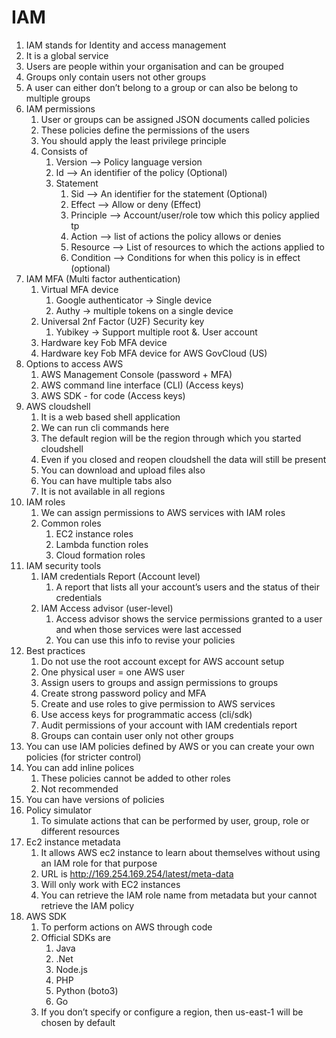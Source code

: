 # IAM

1. IAM stands for Identity and access management
2. It is a global service
3. Users are people within your organisation and can be grouped
4. Groups only contain users not other groups
5. A user can either don’t belong to a group or can also be belong to multiple groups
6. IAM permissions
    1. User or groups can be assigned JSON documents called policies
    2. These policies define the permissions of the users
    3. You should apply the least privilege principle
    4.  Consists of
        1. Version —> Policy language version
        2. Id —> An identifier of the policy (Optional)
        3. Statement
            1. Sid —> An identifier for the statement (Optional)
            2. Effect —> Allow or deny (Effect)
            3. Principle —> Account/user/role tow which this policy applied tp
            4. Action —> list of actions the policy allows or denies
            5. Resource —> List of resources to which the actions applied to
            6. Condition —> Conditions for when this policy is in effect (optional)
7. IAM MFA (Multi factor authentication)
    1. Virtual MFA device
        1. Google authenticator -> Single device
        2. Authy -> multiple tokens on a single device
    2. Universal 2nf Factor (U2F) Security key
        1. Yubikey  -> Support multiple root &. User account
    3. Hardware key Fob MFA device
    4. Hardware key Fob MFA device for AWS GovCloud (US)
8. Options to access AWS
    1. AWS Management Console (password + MFA)
    2. AWS command line interface (CLI) (Access keys)
    3. AWS SDK - for code (Access keys)
9. AWS cloudshell
    1. It is a web based shell application
    2. We can run cli commands here
    3. The default region will be the region through which you started cloudshell
    4. Even if you closed and reopen cloudshell the data will still be present
    5. You can download and upload files also
    6. You can have multiple tabs also
    7. It is not available in all regions
10. IAM roles
    1. We can assign permissions to AWS services with IAM roles
    2. Common roles
        1. EC2 instance roles
        2. Lambda function roles
        3. Cloud formation roles
11. IAM security tools
    1. IAM credentials Report (Account level)
        1. A report that lists all your account’s users and the status of their credentials
    2. IAM Access advisor (user-level)
        1. Access advisor shows the service permissions granted to a user and when those services were last accessed
        2. You can use this info to revise your policies
12. Best practices
    1. Do not use the root account except for AWS account setup
    2. One physical user = one AWS user
    3. Assign users to groups and assign permissions to groups
    4. Create strong password policy and MFA
    5. Create and use roles to give permission to AWS services
    6. Use access keys for programmatic access (cli/sdk)
    7. Audit permissions of your account with IAM credentials report
    8. Groups can contain user only not other groups
13. You can use IAM policies defined by AWS or you can create your own policies (for stricter control)
14. You can add inline polices
    1. These policies cannot be added to other roles
    2. Not recommended
15. You can have versions of policies
16. Policy simulator
    1. To simulate actions that can be performed by user, group, role or different resources
17. Ec2 instance metadata
    1. It allows AWS ec2 instance to learn about themselves without using an IAM role for that purpose
    2. URL is http://169.254.169.254/latest/meta-data
    3. Will only work with EC2 instances
    4. You can retrieve the IAM role name from metadata but your cannot retrieve the IAM policy
18. AWS SDK
    1. To perform actions on AWS through code
    2. Official SDKs are
        1. Java
        2. .Net
        3. Node.js
        4. PHP
        5. Python (boto3)
        6. Go
    3. If you don’t specify or configure a region, then us-east-1 will be chosen by default

